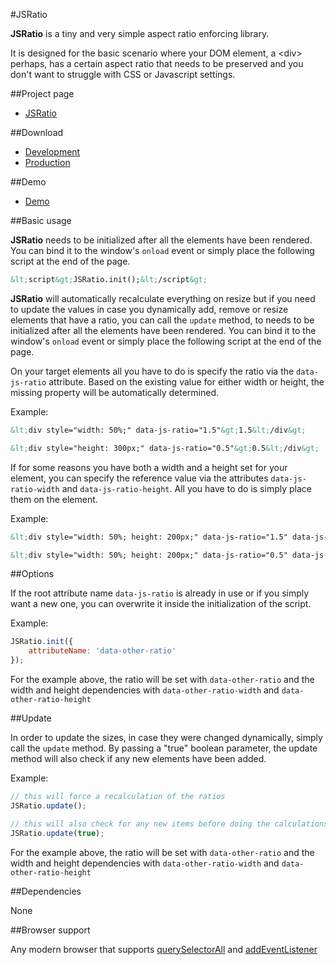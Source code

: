 #JSRatio


**JSRatio** is a tiny and very simple aspect ratio enforcing library.

It is designed for the basic scenario where your DOM element, a &lt;div&gt; perhaps, has a certain aspect ratio that needs to be preserved and you don't want to struggle with CSS or Javascript settings. 

##Project page

- [JSRatio](http://awesomestsite.com/awesomest-projects/js-ratio/)


##Download

- [Development](https://github.com/bbog/JSRatio/blob/master/dist/jsratio.js)
- [Production](https://github.com/bbog/JSRatio/blob/master/dist/jsratio.min.js)


##Demo

- [Demo](http://awesomestsite.com/awesomest-projects/js-ratio/demo/)


##Basic usage

**JSRatio** needs to be initialized after all the elements have been rendered. You can bind it to the window's `onload` event or simply place the following script at the end of the page.


```html
&lt;script&gt;JSRatio.init();&lt;/script&gt;
```

**JSRatio** will automatically recalculate everything on resize but if you need to update the values in case you dynamically add, remove or resize elements that have a ratio, you can call the `update` method, to 
needs to be initialized after all the elements have been rendered. You can bind it to the window's `onload` event or simply place the following script at the end of the page.

On your target elements all you have to do is specify the ratio via the `data-js-ratio` attribute. Based on the existing value for either width or height, the missing property will be automatically determined.

Example:

```html
&lt;div style="width: 50%;" data-js-ratio="1.5"&gt;1.5&lt;/div&gt;

&lt;div style="height: 300px;" data-js-ratio="0.5"&gt;0.5&lt;/div&gt;
```


If for some reasons you have both a width and a height set for your element, you can specify the reference value via the attributes `data-js-ratio-width` and `data-js-ratio-height`. All you have to do is simply place them on the element.

Example:

```html
&lt;div style="width: 50%; height: 200px;" data-js-ratio="1.5" data-js-ratio-width&gt;1.5&lt;/div&gt;

&lt;div style="width: 50%; height: 200px;" data-js-ratio="0.5" data-js-ratio-height&gt;0.5&lt;/div&gt;
```


##Options

If the root attribute name `data-js-ratio` is already in use or if you simply want a new one, you can overwrite it inside the initialization of the script.

Example:

```javascript
JSRatio.init({
	attributeName: 'data-other-ratio'
});
```


For the example above, the ratio will be set with `data-other-ratio` and the width and height dependencies with `data-other-ratio-width` and `data-other-ratio-height`


##Update

In order to update the sizes, in case they were changed dynamically, simply call the `update` method. By passing a "true" boolean parameter, the update method will also check if any new elements have been added.

Example:

```javascript
// this will force a recalculation of the ratios
JSRatio.update();

// this will also check for any new items before doing the calculations
JSRatio.update(true);
```

For the example above, the ratio will be set with `data-other-ratio` and the width and height dependencies with `data-other-ratio-width` and `data-other-ratio-height`


##Dependencies

None


##Browser support

Any modern browser that supports [querySelectorAll](http://caniuse.com/#feat=queryselector) and [addEventListener](http://caniuse.com/#feat=addeventlistener)

